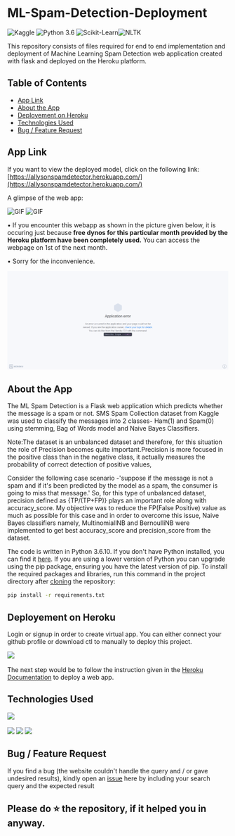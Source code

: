 # ML-Spam-Detection-Deployment

![Kaggle](https://img.shields.io/badge/Dataset-Kaggle-blue.svg) ![Python 3.6](https://img.shields.io/badge/Python-3.6-brightgreen.svg) ![Scikit-Learn](https://img.shields.io/badge/Libraries-ScikitLearn-orange.svg)![NLTK](https://img.shields.io/badge/NLTK-coral.svg)

This repository consists of files required for end to end implementation and deployment of Machine Learning Spam Detection web application created with flask and deployed on the Heroku platform.

## Table of Contents
  * [App Link](#app-link)
  * [About the App](#about-the-app)
  * [Deployement on Heroku](#deployement-on-heroku)
  * [Technologies Used](#technologies-used)
  * [Bug / Feature Request](#bug---feature-request)


## App Link
If you want to view the deployed model, click on the following link:<br />
[https://allysonspamdetector.herokuapp.com/](https://allysonspamdetector.herokuapp.com/)

A glimpse of the web app:

![GIF](readme_resources/spam-sms-web-app.gif)
![GIF](readme_resources/not-spam-sms-web-app.gif)

• If you encounter this webapp as shown in the picture given below, it is occuring just because **free dynos for this particular month provided by the Heroku platform have been completely used.** You can access the webpage on 1st of the next month.

• Sorry for the inconvenience.

![Heroku-Error](readme_resources/application-error-heroku.png)

## About the App
The ML Spam Detection is a Flask web application which predicts whether the message is a spam or not. SMS Spam Collection dataset from Kaggle was used to classify the messages into 2 classes- Ham(1) and Spam(0) using stemming, Bag of Words model and Naive Bayes Classifiers.

Note:The dataset is an unbalanced dataset and therefore, for this situation the role of Precision becomes quite important.Precision is more focused in the positive class than in the negative class, it actually measures the probability of correct detection of positive values,

Consider the following case scenario -'suppose if the message is not a spam and if it's been predicted by the model as a spam, the consumer is going to miss that message.' So, for this type of unbalanced dataset, precision defined as {TP/(TP+FP)} plays an important role along with accuracy_score. My objective was to reduce the FP(False Positive) value as much as possible for this case and in order to overcome this issue, Naive Bayes classifiers namely, MultinomiallNB and BernoulliNB were implemented to get best accuracy_score and precision_score from the dataset.

The code is written in Python 3.6.10. If you don't have Python installed, you can find it [here](https://www.python.org/downloads/). If you are using a lower version of Python you can upgrade using the pip package, ensuring you have the latest version of pip. To install the required packages and libraries, run this command in the project directory after [cloning](https://www.howtogeek.com/451360/how-to-clone-a-github-repository/) the repository:
```bash
pip install -r requirements.txt
```

## Deployement on Heroku
Login or signup in order to create virtual app. You can either connect your github profile or download ctl to manually to deploy this project.

[![](https://i.imgur.com/dKmlpqX.png)](https://heroku.com)

The next step would be to follow the instruction given in the [Heroku Documentation](https://devcenter.heroku.com/articles/getting-started-with-python) to deploy a web app.

## Technologies Used

![](https://forthebadge.com/images/badges/made-with-python.svg)

[<img target="_blank" src="https://flask.palletsprojects.com/en/1.1.x/_images/flask-logo.png" width=170>](https://flask.palletsprojects.com/en/1.1.x/) [<img target="_blank" src="https://number1.co.za/wp-content/uploads/2017/10/gunicorn_logo-300x85.png" width=280>](https://gunicorn.org) [<img target="_blank" src="https://scikit-learn.org/stable/_static/scikit-learn-logo-small.png" width=200>](https://scikit-learn.org/stable/) 

## Bug / Feature Request

If you find a bug (the website couldn't handle the query and / or gave undesired results), kindly open an [issue](https://github.com/divyansh1195/ML-Spam-Detection/issues) here by including your search query and the expected result


## Please do ⭐ the repository, if it helped you in anyway.
